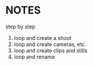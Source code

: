 # NOTES

step by step

1. loop and create a shoot
2. loop and create cameras, etc.
3. loop and create clips and stills
4. loop and rename

